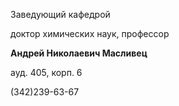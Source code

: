 Заведующий кафедрой
   

 доктор химических наук, профессор
   

**Андрей Николаевич Масливец** 
  

 ауд. 405, корп. 6
   

 (342)239-63-67
   


  